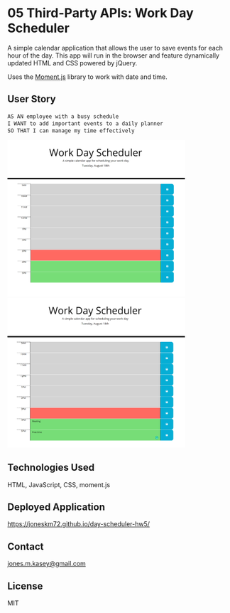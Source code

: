# 05 Third-Party APIs: Work Day Scheduler

A simple calendar application that allows the user to save events for each hour of the day. This app will run in the browser and feature dynamically updated HTML and CSS powered by jQuery.

Uses the [Moment.js](https://momentjs.com/) library to work with date and time.

## User Story

```
AS AN employee with a busy schedule
I WANT to add important events to a daily planner
SO THAT I can manage my time effectively
```

<img src="assets/planner.png" width="400">

<img src="assets/planner2.png" width="400">

## Technologies Used

HTML, JavaScript, CSS, moment.js

## Deployed Application

https://joneskm72.github.io/day-scheduler-hw5/

## Contact

jones.m.kasey@gmail.com

## License

MIT